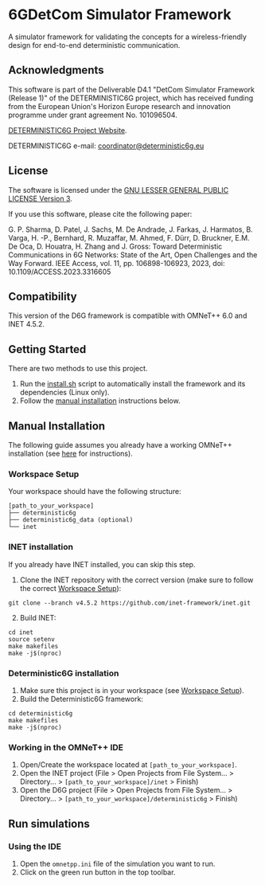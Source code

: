 # 6GDetCom Simulator Framework
A simulator framework for validating the concepts for a wireless-friendly design for end-to-end deterministic communication.

## Acknowledgments

This software is part of the Deliverable D4.1 "DetCom Simulator Framework (Release 1)" of the DETERMINISTIC6G project, which has received funding from the European Union's Horizon Europe research and innovation programme under grant agreement No. 101096504.

[DETERMINISTIC6G Project Website](https://deterministic6g.eu/).

DETERMINISTIC6G e-mail: coordinator@deterministic6g.eu

## License

The software is licensed under the [GNU LESSER GENERAL PUBLIC LICENSE Version 3](LICENSE.md).

If you use this software, please cite the following paper:

G. P. Sharma, D. Patel, J. Sachs, M. De Andrade, J. Farkas, J. Harmatos, B. Varga, H. -P., Bernhard, R. Muzaffar, M. Ahmed, F. Dürr, D. Bruckner, E.M. De Oca, D. Houatra, H. Zhang and J. Gross: Toward Deterministic Communications in 6G Networks: State of the Art, Open Challenges and the Way Forward. IEEE Access, vol. 11, pp. 106898-106923, 2023, doi: 10.1109/ACCESS.2023.3316605


## Compatibility
This version of the D6G framework is compatible with OMNeT++ 6.0 and INET 4.5.2.

## Getting Started
There are two methods to use this project.

1. Run the [install.sh](install.sh) script to automatically install the framework and its dependencies (Linux only).
2. Follow the [manual installation](#manual-installation) instructions below.


## Manual Installation
The following guide assumes you already have a working OMNeT++ installation (see [here](doc/install-omnetpp.md) for instructions).


### Workspace Setup
Your workspace should have the following structure:
```
[path_to_your_workspace]
├── deterministic6g
├── deterministic6g_data (optional)
└── inet
```

### INET installation
If you already have INET installed, you can skip this step.

1. Clone the INET repository with the correct version (make sure to follow the correct [Workspace Setup](#workspace-setup)):
```shell
git clone --branch v4.5.2 https://github.com/inet-framework/inet.git
```

2. Build INET:
```shell
cd inet
source setenv
make makefiles
make -j$(nproc)
```

### Deterministic6G installation
1. Make sure this project is in your workspace (see [Workspace Setup](#workspace-setup)).
2. Build the Deterministic6G framework:
```shell
cd deterministic6g
make makefiles
make -j$(nproc)
```

### Working in the OMNeT++ IDE
1. Open/Create the workspace located at `[path_to_your_workspace]`.
2. Open the INET project (File > Open Projects from File System... > Directory... > `[path_to_your_workspace]/inet` > Finish)
3. Open the D6G project (File > Open Projects from File System... > Directory... > `[path_to_your_workspace]/deterministic6g` > Finish)

## Run simulations

### Using the IDE
1. Open the `omnetpp.ini` file of the simulation you want to run.
2. Click on the green run button in the top toolbar.
